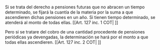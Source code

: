 Si se trata del derecho a pensiones futuras que no abracen un tiempo determinado, se fijará la cuantía de la materia por la suma a que ascendieren dichas pensiones en un año. Si tienen tiempo determinado, se atenderá al monto de todas ellas. [[Art. 127 inc. 1 COT| ]]

Pero si se tratare del cobro de una cantidad procedente de pensiones periódicas ya devengadas, la determinación se hará por el monto a que todas ellas ascendieren. [[Art. 127 inc. 2 COT| ]]